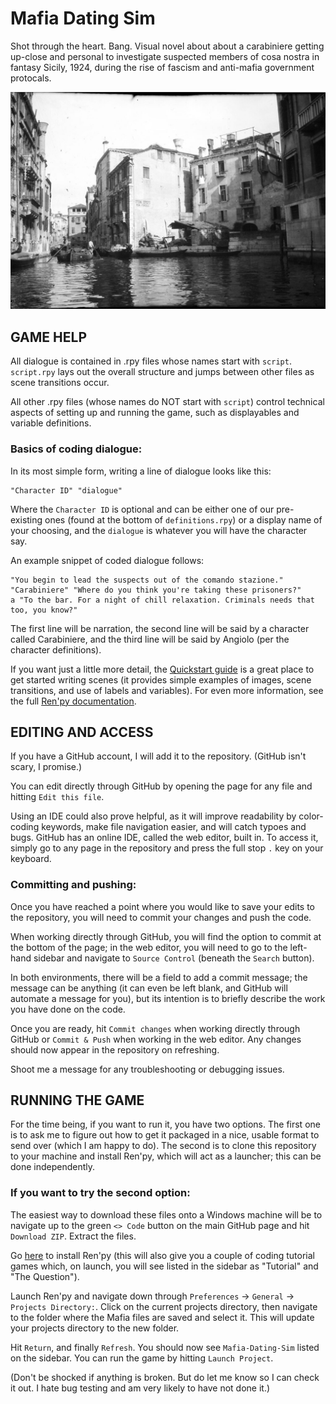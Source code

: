 # Mafia Dating Sim
Shot through the heart. Bang. Visual novel about about a carabiniere getting up-close and personal to investigate suspected members of cosa nostra in fantasy Sicily, 1924, during the rise of fascism and anti-mafia government protocals.

<picture>
  <img alt="Header image of Venisian canals" src="https://github.com/1203-Johnson-Ellis/Mafia-Dating-Sim/blob/main/game/images/backgrounds/bg%20venice%20canals.png">
 </picture>

## GAME HELP
All dialogue is contained in .rpy files whose names start with `script`. `script.rpy` lays out the overall structure and jumps between other files as scene transitions occur.

All other .rpy files (whose names do NOT start with `script`) control technical aspects of setting up and running the game, such as displayables and variable definitions.

### Basics of coding dialogue:
In its most simple form, writing a line of dialogue looks like this:

```
"Character ID" "dialogue"
```

Where the `Character ID` is optional and can be either one of our pre-existing ones (found at the bottom of `definitions.rpy`) or a display name of your choosing, and the `dialogue` is whatever you will have the character say.

An example snippet of coded dialogue follows:

```
"You begin to lead the suspects out of the comando stazione."
"Carabiniere" "Where do you think you're taking these prisoners?"
a "To the bar. For a night of chill relaxation. Criminals needs that too, you know?"
```

The first line will be narration, the second line will be said by a character called Carabiniere, and the third line will be said by Angiolo (per the character definitions).

If you want just a little more detail, the [Quickstart guide](https://www.renpy.org/doc/html/quickstart.html#a-simple-game) is a great place to get started writing scenes (it provides simple examples of images, scene transitions, and use of labels and variables). For even more information, see the full [Ren'py documentation](https://www.renpy.org/doc/html/).

## EDITING AND ACCESS
If you have a GitHub account, I will add it to the repository. (GitHub isn't scary, I promise.)

You can edit directly through GitHub by opening the page for any file and hitting `Edit this file`.

Using an IDE could also prove helpful, as it will improve readability by color-coding keywords, make file navigation easier, and will catch typoes and bugs. GitHub has an online IDE, called the web editor, built in. To access it, simply go to any page in the repository and press the full stop `.` key on your keyboard.

### Committing and pushing:
Once you have reached a point where you would like to save your edits to the repository, you will need to commit your changes and push the code.

When working directly through GitHub, you will find the option to commit at the bottom of the page; in the web editor, you will need to go to the left-hand sidebar and navigate to `Source Control` (beneath the `Search` button).

In both environments, there will be a field to add a commit message; the message can be anything (it can even be left blank, and GitHub will automate a message for you), but its intention is to briefly describe the work you have done on the code.

Once you are ready, hit `Commit changes` when working directly through GitHub or `Commit & Push` when working in the web editor. Any changes should now appear in the repository on refreshing.

Shoot me a message for any troubleshooting or debugging issues.

## RUNNING THE GAME
For the time being, if you want to run it, you have two options. The first one is to ask me to figure out how to get it packaged in a nice, usable format to send over (which I am happy to do). The second is to clone this repository to your machine and install Ren'py, which will act as a launcher; this can be done independently.

### If you want to try the second option:
The easiest way to download these files onto a Windows machine will be to navigate up to the green `<> Code` button on the main GitHub page and hit `Download ZIP`. Extract the files.

Go [here](https://www.renpy.org/latest.html) to install Ren'py (this will also give you a couple of coding tutorial games which, on launch, you will see listed in the sidebar as "Tutorial" and "The Question").

Launch Ren'py and navigate down through `Preferences` -> `General` -> `Projects Directory:`. Click on the current projects directory, then navigate to the folder where the Mafia files are saved and select it. This will update your projects directory to the new folder.

Hit `Return`, and finally `Refresh`. You should now see `Mafia-Dating-Sim` listed on the sidebar. You can run the game by hitting `Launch Project`.

(Don't be shocked if anything is broken. But do let me know so I can check it out. I hate bug testing and am very likely to have not done it.)
